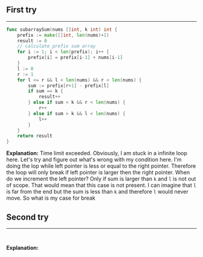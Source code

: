 ## First try
___
```go
func subarraySum(nums []int, k int) int {
    prefix := make([]int, len(nums)+1)
    result := 0
    // calculate prefix sum array
    for i := 1; i < len(prefix); i++ {
        prefix[i] = prefix[i-1] + nums[i-1]
    }
    l := 0
    r := 1
    for l <= r && l < len(nums) && r < len(nums) {
        sum := prefix[r+1] - prefix[l]
        if sum == k {
            result++
        } else if sum < k && r < len(nums) {
            r++
        } else if sum > k && l < len(nums) {
            l++
        }
    }
    return result
}
```

**Explanation:**
Time limit exceeded. Obviously, I am stuck in a infinite loop here. Let's try and figure out what's wrong with my condition here. I'm doing the lop while left pointer is less or equal to the right pointer. Therefore the loop will only break if left pointer is larger then the right pointer. When do we increment the left pointer? Only if sum is larger than `k` and `l` is not out of scope. That would mean that this case is not present. I can imagine that `l` is far from the end but the sum is less than `k` and therefore `l` would never move.
So what is my case for break



## Second try
____
```go



```

**Explanation:**
